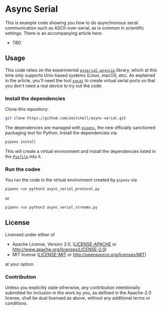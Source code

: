 # Async Serial

This is example code showing you how to do asynchronous serial communication such as ASCII-over-serial, as is common in scientific settings. There is an accompanying article here:

* TBD

## Usage

This code relies on the experimental [`pyserial-asyncio`][pyserial-asyncio] library, which at this time only supports Unix-based systems (Linux, macOS, etc). As explained in the article, you'll need the tool [`socat`][socat] to create virtual serial ports so that you don't need a real device to try out the code.

### Install the dependencies

Clone this repository:

```bash
git clone https://github.com/zmitchell/async-serial.git
```

The dependencies are managed with [`pipenv`][pipenv], the new officially sanctioned packaging tool for Python. Install the dependencies via:

```bash
pipenv install
```

This will create a virtual environment and install the dependencies listed in the [`Pipfile`](Pipfile) into it.

### Run the codee

You run the code in the virtual environment created by `pipenv` via

```bash
pipenv run python3 async_serial_protocol.py
```

or

```bash
pipenv run python3 async_serial_streams.py
```

## License

Licensed under either of

 * Apache License, Version 2.0, ([LICENSE-APACHE](LICENSE-APACHE) or http://www.apache.org/licenses/LICENSE-2.0)
 * MIT license ([LICENSE-MIT](LICENSE-MIT) or http://opensource.org/licenses/MIT)

at your option.

### Contribution

Unless you explicitly state otherwise, any contribution intentionally
submitted for inclusion in the work by you, as defined in the Apache-2.0
license, shall be dual licensed as above, without any additional terms or
conditions.

[pyserial-asyncio]: http://pyserial-asyncio.readthedocs.io/en/latest/index.html
[socat]: http://www.dest-unreach.org/socat/
[pipenv]: https://github.com/pypa/pipenv
